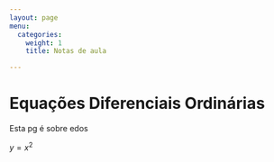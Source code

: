 ```yaml
---
layout: page
menu:
  categories:
    weight: 1
    title: Notas de aula

---
```

# Equações Diferenciais Ordinárias

Esta pg é sobre edos

$y=x^2$